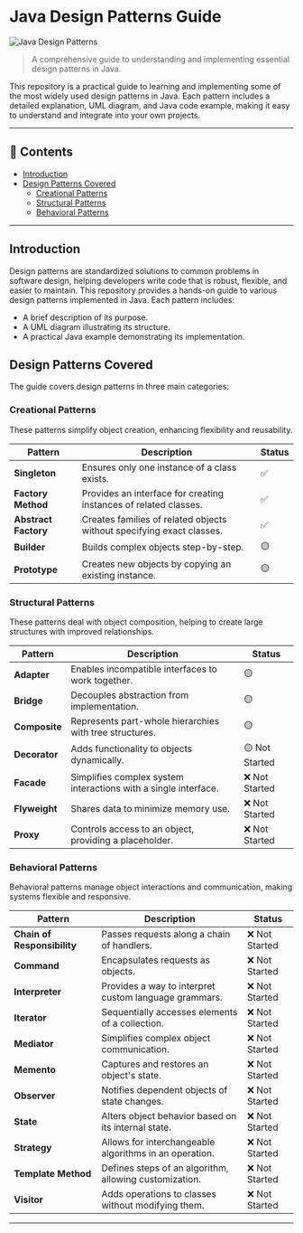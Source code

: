 # Java Design Patterns Guide

![Java Design Patterns](https://img.shields.io/badge/Java-Design%20Patterns-orange) 

> A comprehensive guide to understanding and implementing essential design patterns in Java.

This repository is a practical guide to learning and implementing some of the most widely used design patterns in Java. Each pattern includes a detailed explanation, UML diagram, and Java code example, making it easy to understand and integrate into your own projects.

---

## 📖 Contents

- [Introduction](#introduction)
- [Design Patterns Covered](#design-patterns-covered)
  - [Creational Patterns](#creational-patterns)
  - [Structural Patterns](#structural-patterns)
  - [Behavioral Patterns](#behavioral-patterns)

---

## Introduction

Design patterns are standardized solutions to common problems in software design, helping developers write code that is robust, flexible, and easier to maintain. This repository provides a hands-on guide to various design patterns implemented in Java. Each pattern includes:
- A brief description of its purpose.
- A UML diagram illustrating its structure.
- A practical Java example demonstrating its implementation.

## Design Patterns Covered

The guide covers design patterns in three main categories:

### Creational Patterns

These patterns simplify object creation, enhancing flexibility and reusability.

| Pattern            | Description                                                   | Status  |
| ------------------ | ------------------------------------------------------------- | ---------------------- |
| **Singleton**      | Ensures only one instance of a class exists.                  | ✅ |
| **Factory Method** | Provides an interface for creating instances of related classes. | ✅  |
| **Abstract Factory** | Creates families of related objects without specifying exact classes. | ✅  |
| **Builder**        | Builds complex objects step-by-step.                          | 🟡 |
| **Prototype**      | Creates new objects by copying an existing instance.          | 🟡   |

### Structural Patterns

These patterns deal with object composition, helping to create large structures with improved relationships.

| Pattern          | Description                                                   | Status  |
| ---------------- | ------------------------------------------------------------- | ---------------------- |
| **Adapter**      | Enables incompatible interfaces to work together.             | 🟡 |
| **Bridge**       | Decouples abstraction from implementation.                    | 🟡         |
| **Composite**    | Represents part-whole hierarchies with tree structures.       | 🟡         |
| **Decorator**    | Adds functionality to objects dynamically.                    | 🟡 Not Started         |
| **Facade**       | Simplifies complex system interactions with a single interface. | ❌ Not Started       |
| **Flyweight**    | Shares data to minimize memory use.                           | ❌ Not Started         |
| **Proxy**        | Controls access to an object, providing a placeholder.        | ❌ Not Started         |

### Behavioral Patterns

Behavioral patterns manage object interactions and communication, making systems flexible and responsive.

| Pattern                | Description                                                   | Status  |
| ---------------------- | ------------------------------------------------------------- | ---------------------- |
| **Chain of Responsibility** | Passes requests along a chain of handlers.            | ❌ Not Started         |
| **Command**            | Encapsulates requests as objects.                             | ❌ Not Started         |
| **Interpreter**        | Provides a way to interpret custom language grammars.        | ❌ Not Started         |
| **Iterator**           | Sequentially accesses elements of a collection.              | ❌ Not Started         |
| **Mediator**           | Simplifies complex object communication.                     | ❌ Not Started         |
| **Memento**            | Captures and restores an object's state.                     | ❌ Not Started         |
| **Observer**           | Notifies dependent objects of state changes.                 | ❌ Not Started         |
| **State**              | Alters object behavior based on its internal state.          | ❌ Not Started         |
| **Strategy**           | Allows for interchangeable algorithms in an operation.       | ❌ Not Started         |
| **Template Method**    | Defines steps of an algorithm, allowing customization.        | ❌ Not Started         |
| **Visitor**            | Adds operations to classes without modifying them.           | ❌ Not Started         |

---
